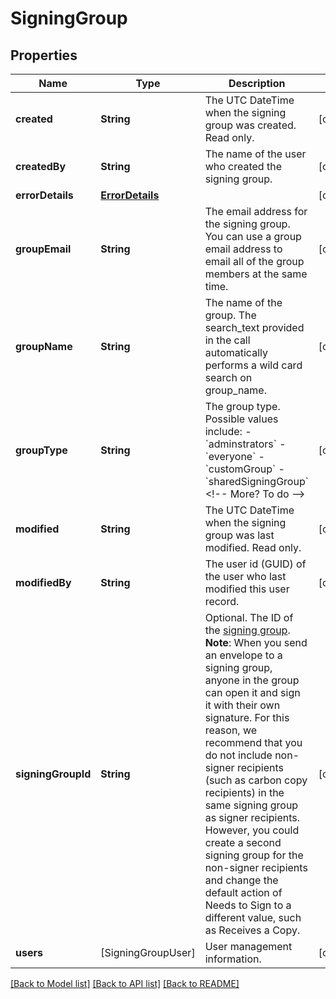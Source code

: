 # SigningGroup

## Properties
Name | Type | Description | Notes
------------ | ------------- | ------------- | -------------
**created** | **String** | The UTC DateTime when the signing group was created. Read only. | [optional] 
**createdBy** | **String** | The name of the user who created the signing group. | [optional] 
**errorDetails** | [**ErrorDetails**](ErrorDetails.md) |  | [optional] 
**groupEmail** | **String** | The email address for the signing group. You can use a group email address to email all of the group members at the same time. | [optional] 
**groupName** | **String** | The name of the group. The search_text provided in the call automatically performs a wild card search on group_name. | [optional] 
**groupType** | **String** | The group type. Possible values include:  - &#x60;adminstrators&#x60; - &#x60;everyone&#x60; - &#x60;customGroup&#x60; - &#x60;sharedSigningGroup&#x60;  &lt;!-- More? To do --&gt; | [optional] 
**modified** | **String** | The UTC DateTime when the signing group was last modified. Read only. | [optional] 
**modifiedBy** | **String** | The user id (GUID) of the user who last modified this user record. | [optional] 
**signingGroupId** | **String** | Optional. The ID of the [signing group](https://support.docusign.com/en/guides/ndse-user-guide-signing-groups).  **Note**: When you send an envelope to a signing group, anyone in the group can open it and sign it with their own signature. For this reason, we recommend that you do not include non-signer recipients (such as carbon copy recipients) in the same signing group as signer recipients. However, you could create a second signing group for the non-signer recipients and change the default action of Needs to Sign to a different value, such as Receives a Copy.  | [optional] 
**users** | [SigningGroupUser] | User management information. | [optional] 

[[Back to Model list]](../README.md#documentation-for-models) [[Back to API list]](../README.md#documentation-for-api-endpoints) [[Back to README]](../README.md)


